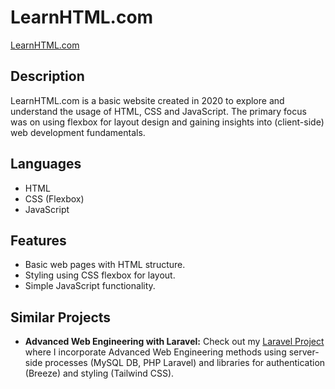 # LearnHTML.com

[LearnHTML.com](https://wasig-619.github.io/LearnHTML.com/)

## Description

LearnHTML.com is a basic website created in 2020 to explore and understand the usage of HTML, CSS and JavaScript. The primary focus was on using flexbox for layout design and gaining insights into (client-side) web development fundamentals.

## Languages

- HTML
- CSS (Flexbox)
- JavaScript

## Features

- Basic web pages with HTML structure.
- Styling using CSS flexbox for layout.
- Simple JavaScript functionality.

## Similar Projects

- **Advanced Web Engineering with Laravel:**
  Check out my [Laravel Project](https://github.com/WasiG-619/Laravel-Project) where I incorporate Advanced Web Engineering methods using server-side processes (MySQL DB, PHP Laravel) and libraries for authentication (Breeze) and styling (Tailwind CSS).
